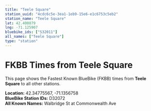 ```yaml
---
title: "Teele Square"
station_uuid: "4cdc6c5e-3ea1-1eb9-15e6-e1c6753c5eb2"
station_name: "Teele Square"
lat: 42.400879
lng: -71.125907
bluebike_ids: ["S32011"]
all_names: ["Teele Square"]
type: "station"
---
```


# FKBB Times from Teele Square

This page shows the Fastest Known BlueBike (FKBB) times from **Teele Square** to all other stations.

**Location:** 42.34775567, -71.1356758  
**BlueBike Station IDs:** D32072  
**All Known Names:** Walbridge St at Commonwealth Ave

